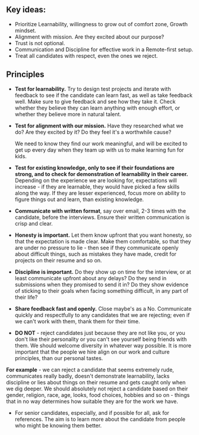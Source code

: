 ## Key ideas:
* Prioritize Learnability, willingness to grow out of comfort zone, Growth mindset. 
* Alignment with mission. Are they excited about our purpose?
* Trust is not optional.
* Communication and Discipline for effective work in a Remote-first setup.
* Treat all candidates with respect, even the ones we reject.


## Principles
* **Test for learnability.** Try to design test projects and iterate with feedback to see if the candidate can learn fast, as well as take feedback well. Make sure to give feedback and see how they take it. Check whether they believe they can learn anything with enough effort, or whether they believe more in natural talent. 
* **Test for alignment with our mission.** Have they researched what we do? Are they excited by it? Do they feel it's a worthwhile cause? 

	We need to know they find our work meaningful, and will be excited to get up every day when they team up with us to make learning fun for kids. 

* **Test for existing knowledge, only to see if their foundations are strong, and to check for demonstration of learnability in their career.** Depending on the experience we are looking for, expectations will increase - if they are learnable, they would have picked a few skills along the way. If they are lesser experienced, focus more on ability to figure things out and learn, than existing knowledge. 
* **Communicate with written format**, say over email, 2-3 times with the candidate, before the interviews. Ensure their written communication is crisp and clear. 
* **Honesty is important.** Let them know upfront that you want honesty, so that the expectation is made clear. Make them comfortable, so that they are under no pressure to lie - then see if they communicate openly about difficult things, such as mistakes they have made, credit for projects on their resume and so on.
* **Discipline is important.** Do they show up on time for the interview, or at least communicate upfront about any delays? Do they send in submissions when they promised to send it in? Do they show evidence of sticking to their goals when facing something difficult, in any part of their life?
* **Share feedback fast and openly.** Close maybe's as a No. Communicate quickly and respectfully to any candidates that we are rejecting; even if we can't work with them, thank them for their time. 
* **DO NOT** - reject candidates just because they are not like you, or you don't like their personality or you can't see yourself being friends with them. We should welcome diversity in whatever way possible. It is more important that the people we hire align on our work and culture principles, than our personal tastes. 

**For example** - we can reject a candidate that seems extremely rude, communicates really badly, doesn't demonstrate learnability, lacks discipline or lies about things on their resume and gets caught only when we dig deeper. We should absolutely not reject a candidate based on their gender, religion, race, age, looks, food choices, hobbies and so on - things that in no way determines how suitable they are for the work we have. 

* For senior candidates, especially, and if possible for all, ask for references. The aim is to learn more about the candidate from people who might be knowing them better. 